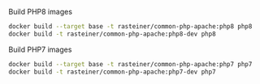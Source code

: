 Build PHP8 images
```bash
docker build --target base -t rasteiner/common-php-apache:php8 php8
docker build -t rasteiner/common-php-apache:php8-dev php8
```


Build PHP7 images
```bash
docker build --target base -t rasteiner/common-php-apache:php7 php7
docker build -t rasteiner/common-php-apache:php7-dev php7
```